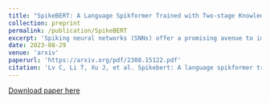 ```yaml
---
title: "SpikeBERT: A Language Spikformer Trained with Two-stage Knowledge Distillation from BERT"
collection: preprint
permalink: /publication/SpikeBERT
excerpt: 'Spiking neural networks (SNNs) offer a promising avenue to implement deep neural networks in a more energy-efficient way. However, the network architectures of existing SNNs for language tasks are still simplistic and relatively shallow, and deep architectures have not been fully explored, resulting in a significant performance gap compared to mainstream transformer-based networks such as BERT. To this end, we improve a recently-proposed spiking Transformer (i.e., Spikformer) to make it possible to process language tasks and propose a two-stage knowledge distillation method for training it, which combines pre-training by distilling knowledge from BERT with a large collection of unlabelled texts and fine-tuning with task-specific instances via knowledge distillation again from the BERT fine-tuned on the same training examples. Through extensive experimentation, we show that the models trained with our method, named SpikeBERT, outperform state-of-the-art SNNs and even achieve comparable results to BERTs on text classification tasks for both English and Chinese with much less energy consumption.'
date: 2023-08-29
venue: 'arxiv'
paperurl: 'https://arxiv.org/pdf/2308.15122.pdf'
citation: 'Lv C, Li T, Xu J, et al. Spikebert: A language spikformer trained with two-stage knowledge distillation from bert[J]. arXiv preprint arXiv:2308.15122, 2023.'
---
```


[Download paper here](https://arxiv.org/pdf/2308.15122.pdf)
